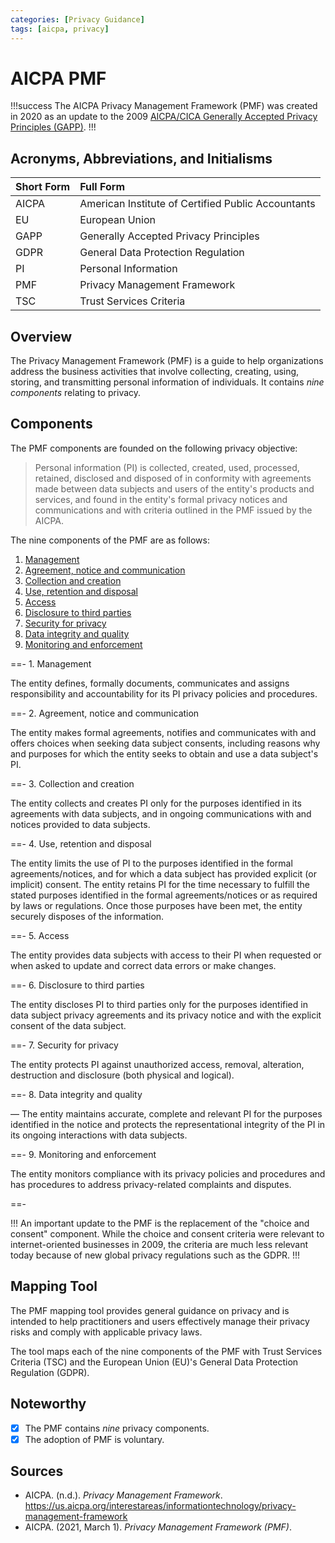 ```yaml
---
categories: [Privacy Guidance]
tags: [aicpa, privacy]
---
```


# AICPA PMF

!!!success
The AICPA Privacy Management Framework (PMF) was created in 2020 as an update to the 2009 [AICPA/CICA Generally Accepted Privacy Principles (GAPP)](/guidance/aicpa-cica-gapp.md).
!!!

## Acronyms, Abbreviations, and Initialisms

Short Form | Full Form
:--- | :---
AICPA | American Institute of Certified Public Accountants
EU | European Union
GAPP | Generally Accepted Privacy Principles
GDPR | General Data Protection Regulation
PI | Personal Information
PMF | Privacy Management Framework
TSC | Trust Services Criteria

## Overview

The Privacy Management Framework (PMF) is a guide to help organizations address the business activities that involve collecting, creating, using, storing, and transmitting personal information of individuals. It contains *nine components* relating to privacy.

## Components

The PMF components are founded on the following privacy objective:

> Personal information (PI) is collected, created, used, processed, retained, disclosed and disposed of in conformity with agreements made between data subjects and users of the entity's products and services, and found in the entity's formal privacy notices and communications and with criteria outlined in the PMF issued by the AICPA.

The nine components of the PMF are as follows:

1. [Management](#1-management)
2. [Agreement, notice and communication](#2-agreement-notice-and-communication)
3. [Collection and creation](#3-collection-and-creation)
4. [Use, retention and disposal](#4-use-retention-and-disposal)
5. [Access](#5-access)
6. [Disclosure to third parties](#6-disclosure-to-third-parties)
7. [Security for privacy](#7-security-for-privacy)
8. [Data integrity and quality](#8-data-integrity-and-quality)
9. [Monitoring and enforcement](#9-monitoring-and-enforcement)

==- 1. Management

 The entity defines, formally documents, communicates and assigns responsibility and accountability for its PI privacy policies and procedures. 

==- 2. Agreement, notice and communication

The entity makes formal agreements, notifies and communicates with and offers choices when seeking data subject consents, including reasons why and purposes for which the entity seeks to obtain and use a data subject's PI.

==- 3. Collection and creation

The entity collects and creates PI only for the purposes identified in its agreements with data subjects, and in ongoing communications with and notices provided to data 
subjects.

==- 4. Use, retention and disposal

The entity limits the use of PI to the purposes identified in the formal agreements/notices, and for which a data subject has provided explicit (or implicit) consent. The entity 
retains PI for the time necessary to fulfill the stated purposes identified in the formal agreements/notices or as required by laws or regulations. Once those purposes have been met, the entity securely disposes of the information.

==- 5. Access

The entity provides data subjects with access to their PI when requested or when asked to update and correct data errors or make changes.

==- 6. Disclosure to third parties

The entity discloses PI to third parties only for the purposes identified in data subject privacy agreements and its privacy notice and with the explicit consent of the data subject.

==- 7. Security for privacy

The entity protects PI against unauthorized access, removal, alteration, destruction and disclosure (both physical and logical).

==- 8. Data integrity and quality

— The entity maintains accurate, complete and relevant PI for the purposes identified in the notice and protects the representational integrity of the PI in its ongoing interactions with data subjects.

==- 9. Monitoring and enforcement

The entity monitors compliance with its privacy policies and procedures and has procedures to address privacy-related complaints and disputes.

==-

!!!
An important update to the PMF is the replacement of the "choice and consent" component. While the choice and consent criteria were relevant to internet-oriented businesses in 2009, the criteria are much less relevant today because of new global privacy regulations such as the GDPR.
!!!

## Mapping Tool

The PMF mapping tool provides general guidance on privacy and is intended to help practitioners and users effectively manage their privacy risks and comply with applicable 
privacy laws.

The tool maps each of the nine components of the PMF with Trust Services Criteria (TSC) and the European Union (EU)'s General Data Protection Regulation (GDPR).

## Noteworthy

- [x] The PMF contains *nine* privacy components.
- [x] The adoption of PMF is voluntary.

## Sources

- AICPA. (n.d.). *Privacy Management Framework*. https://us.aicpa.org/interestareas/informationtechnology/privacy-management-framework
- AICPA. (2021, March 1). *Privacy Management Framework (PMF)*.
